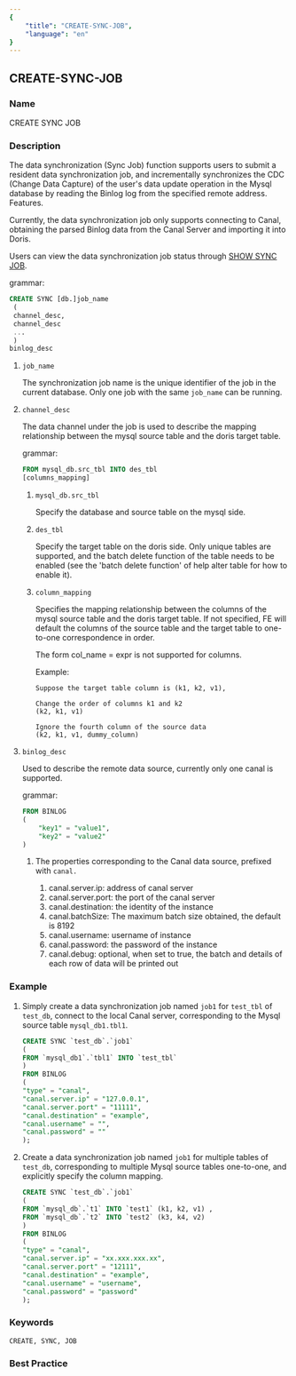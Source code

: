 ```yaml
---
{
    "title": "CREATE-SYNC-JOB",
    "language": "en"
}
---
```


<!--
Licensed to the Apache Software Foundation (ASF) under one
or more contributor license agreements.  See the NOTICE file
distributed with this work for additional information
regarding copyright ownership.  The ASF licenses this file
to you under the Apache License, Version 2.0 (the
"License"); you may not use this file except in compliance
with the License.  You may obtain a copy of the License at

  http://www.apache.org/licenses/LICENSE-2.0

Unless required by applicable law or agreed to in writing,
software distributed under the License is distributed on an
"AS IS" BASIS, WITHOUT WARRANTIES OR CONDITIONS OF ANY
KIND, either express or implied.  See the License for the
specific language governing permissions and limitations
under the License.
-->

## CREATE-SYNC-JOB

### Name

CREATE SYNC JOB

### Description

The data synchronization (Sync Job) function supports users to submit a resident data synchronization job, and incrementally synchronizes the CDC (Change Data Capture) of the user's data update operation in the Mysql database by reading the Binlog log from the specified remote address. Features.

Currently, the data synchronization job only supports connecting to Canal, obtaining the parsed Binlog data from the Canal Server and importing it into Doris.

Users can view the data synchronization job status through [SHOW SYNC JOB](../../Show-Statements/SHOW-SYNC-JOB.md).

grammar:

```sql
CREATE SYNC [db.]job_name
 (
 channel_desc,
 channel_desc
 ...
 )
binlog_desc
````

1. `job_name`

   The synchronization job name is the unique identifier of the job in the current database. Only one job with the same `job_name` can be running.

2. `channel_desc`

   The data channel under the job is used to describe the mapping relationship between the mysql source table and the doris target table.

   grammar:

   ```sql
   FROM mysql_db.src_tbl INTO des_tbl
   [columns_mapping]
   ````
   
   1. `mysql_db.src_tbl`
   
      Specify the database and source table on the mysql side.
   
   2. `des_tbl`
   
      Specify the target table on the doris side. Only unique tables are supported, and the batch delete function of the table needs to be enabled (see the 'batch delete function' of help alter table for how to enable it).
   
   4. `column_mapping`
   
      Specifies the mapping relationship between the columns of the mysql source table and the doris target table. If not specified, FE will default the columns of the source table and the target table to one-to-one correspondence in order.
   
      The form col_name = expr is not supported for columns.
   
      Example:
   
      ````
      Suppose the target table column is (k1, k2, v1),
      
      Change the order of columns k1 and k2
      (k2, k1, v1)
      
      Ignore the fourth column of the source data
      (k2, k1, v1, dummy_column)
      ````
   
3. `binlog_desc`

   Used to describe the remote data source, currently only one canal is supported.

   grammar:

   ```sql
   FROM BINLOG
   (
       "key1" = "value1",
       "key2" = "value2"
   )
   ````

   1. The properties corresponding to the Canal data source, prefixed with `canal.`

      1. canal.server.ip: address of canal server
      2. canal.server.port: the port of the canal server
      3. canal.destination: the identity of the instance
      4. canal.batchSize: The maximum batch size obtained, the default is 8192
      5. canal.username: username of instance
      6. canal.password: the password of the instance
      7. canal.debug: optional, when set to true, the batch and details of each row of data will be printed out

### Example

1. Simply create a data synchronization job named `job1` for `test_tbl` of `test_db`, connect to the local Canal server, corresponding to the Mysql source table `mysql_db1.tbl1`.

   ````SQL
   CREATE SYNC `test_db`.`job1`
   (
   FROM `mysql_db1`.`tbl1` INTO `test_tbl`
   )
   FROM BINLOG
   (
   "type" = "canal",
   "canal.server.ip" = "127.0.0.1",
   "canal.server.port" = "11111",
   "canal.destination" = "example",
   "canal.username" = "",
   "canal.password" = ""
   );
   ````

2. Create a data synchronization job named `job1` for multiple tables of `test_db`, corresponding to multiple Mysql source tables one-to-one, and explicitly specify the column mapping.

   ````SQL
   CREATE SYNC `test_db`.`job1`
   (
   FROM `mysql_db`.`t1` INTO `test1` (k1, k2, v1) ,
   FROM `mysql_db`.`t2` INTO `test2` (k3, k4, v2) 
   )
   FROM BINLOG
   (
   "type" = "canal",
   "canal.server.ip" = "xx.xxx.xxx.xx",
   "canal.server.port" = "12111",
   "canal.destination" = "example",
   "canal.username" = "username",
   "canal.password" = "password"
   );
   ````

### Keywords

    CREATE, SYNC, JOB

### Best Practice
